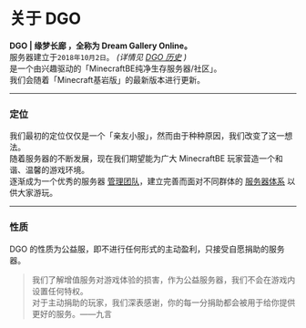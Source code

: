 <!-- notice/about -->

# 关于 DGO

 **DGO | 缘梦长廊 ，全称为 Dream Gallery Online。** <br/>
 服务器建立于`2018年10月2日`。 *(详情见 [DGO 历史](information/DGOHistory) )* <br/>
 是一个由兴趣驱动的「MinecraftBE纯净生存服务器/社区」。<br/>
我们会随着「Minecraft基岩版」的最新版本进行更新。

---

### 定位

我们最初的定位仅仅是一个「亲友小服」，然而由于种种原因，我们改变了这一想法。<br/>
随着服务器的不断发展，现在我们期望能为广大 MinecraftBE 玩家营造一个和谐、温馨的游戏环境。<br/>
逐渐成为一个优秀的服务器 [管理团队](other/contact?id=管理团队)，建立完善而面对不同群体的 [服务器体系](notice/server) 以供大家游玩。

---

### 性质

DGO 的性质为公益服，即不进行任何形式的主动盈利，只接受自愿捐助的服务器。

> 我们了解增值服务对游戏体验的损害，作为公益服务器，我们不会在游戏内设置任何特权。<br/>
对于主动捐助的玩家，我们深表感谢，你的每一分捐助都会被用于给你提供更好的服务。——九言